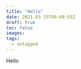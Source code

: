```yaml
---
title: "Hello"
date: 2021-03-15T09:49:53Z
draft: true
toc: false
images:
tags:
  - untagged
---
```


Hello